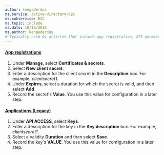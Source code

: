 ```yaml
---
author: kengaderdus
ms.service: active-directory-b2c
ms.subservice: B2C
ms.topic: include
ms.date: 10/16/2019
ms.author: kengaderdus
# Typically used by articles that include app registration, API permission, or automated tool (e.g. script) configuration.
---
```

#### [App registrations](#tab/app-reg-ga/) 

1. Under **Manage**, select **Certificates & secrets**.
1. Select **New client secret**.
1. Enter a description for the client secret in the **Description** box. For example, *clientsecret1*.
1. Under **Expires**, select a duration for which the secret is valid, and then select **Add**.
1. Record the secret's **Value**. You use this value for configuration in a later step.

#### [Applications (Legacy)](#tab/applications-legacy/)

1. Under **API ACCESS**, select **Keys**.
1. Enter a description for the key in the **Key description** box. For example, *clientsecret1*.
1. Select a validity **Duration** and then select **Save**.
1. Record the key's **VALUE**. You use this value for configuration in a later step.